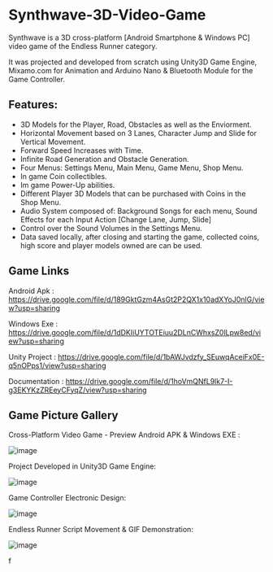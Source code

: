 # Synthwave-3D-Video-Game

Synthwave is a 3D cross-platform [Android Smartphone & Windows PC] video game of the Endless Runner category.

It was projected and developed from scratch using Unity3D Game Engine, Mixamo.com for Animation and Arduino Nano & Bluetooth Module for the Game Controller.

## Features:

- 3D Models for the Player, Road, Obstacles as well as the Enviorment.
- Horizontal Movement based on 3 Lanes, Character Jump and Slide for Vertical Movement.
- Forward Speed Increases with Time. 
- Infinite Road Generation and Obstacle Generation.
- Four Menus: Settings Menu, Main Menu, Game Menu, Shop Menu.
- In game Coin collectibles.
- Im game Power-Up abilities.
- Different Player 3D Models that can be purchased with Coins in the Shop Menu.
- Audio System composed of: Background Songs for each menu, Sound Effects for each Input Action [Change Lane, Jump, Slide]
- Control over the Sound Volumes in the Settings Menu.
- Data saved locally, after closing and starting the game, collected coins, high score and player models owned are can be used.


## Game Links
Android Apk     : https://drive.google.com/file/d/189GktGzm4AsGt2P2QX1x10adXYoJ0nlG/view?usp=sharing

Windows Exe     : https://drive.google.com/file/d/1dDKIiUYTOTEiuu2DLnCWhxsZ0lLpw8ed/view?usp=sharing

Unity Project   : https://drive.google.com/file/d/1bAWJvdzfy_SEuwqAceiFx0E-q5nOPps1/view?usp=sharing

Documentation   : https://drive.google.com/file/d/1hoVmQNfL9lk7-I-g3EKYKzZREeyCFyqZ/view?usp=sharing

## Game Picture Gallery

Cross-Platform Video Game - Preview Android APK & Windows EXE : 

![image](https://user-images.githubusercontent.com/72070804/191822211-23339659-cc98-438a-9654-edf8bf432b91.png)

Project Developed in Unity3D Game Engine:

![image](https://user-images.githubusercontent.com/72070804/191822739-bb2b01a8-63f3-41fb-a7c4-c844f95c15a5.png)

Game Controller Electronic Design:

![image](https://user-images.githubusercontent.com/72070804/191822886-cc0bec3b-4e6d-42b7-8f00-9c0619548990.png)

Endless Runner Script Movement & GIF Demonstration:

![image](https://user-images.githubusercontent.com/72070804/191823321-8c15a137-caa6-4be6-8412-576d05aabaef.png)



f
